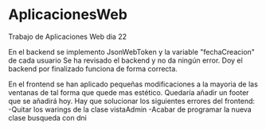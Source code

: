 # AplicacionesWeb

Trabajo de Aplicaciones Web dia 22

En el backend se implemento JsonWebToken y la variable "fechaCreacion" de cada usuario 
Se ha revisado el backend y no da ningún error. Doy el backend por finalizado funciona de forma correcta.

En el frontend se han aplicado pequeñas modificaciones a la mayoria de las ventanas de tal forma que quede mas estético.
Quedaría añadir un footer que se añadirá hoy. Hay que solucionar los siguientes errores del frontend:
  -Quitar los warings de la clase vistaAdmin
  -Acabar de programar la nueva clase busqueda con dni
